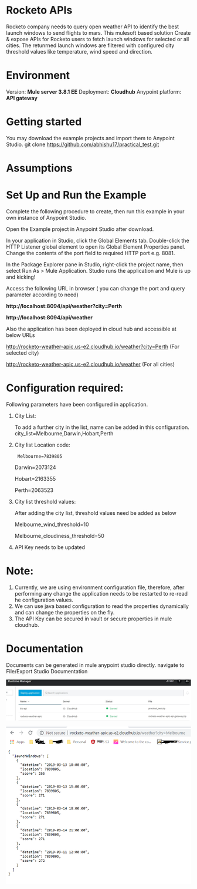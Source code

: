 # Rocketo APIs 
Rocketo company needs to query open weather API to identify the best launch windows to send flights to mars. 
This mulesoft based solution Create & expose APIs for Rocketo users to fetch launch windows for selected or all cities. The retunrned launch windows are filtered with configured city threshold values like 
temperature, wind speed and direction.

# Environment
Version: **Mule server 3.8.1 EE**
Deployment: **Cloudhub**
Anypoint platform: **API gateway** 

# Getting started
You may download the example projects and import them to Anypoint Studio.
git clone https://github.com/abhishu17/practical_test.git

# Assumptions


# Set Up and Run the Example
Complete the following procedure to create, then run this example in your own instance of Anypoint Studio. 

Open the Example project in Anypoint Studio after download.

In your application in Studio, click the Global Elements tab. Double-click the HTTP Listener global element to open its Global Element Properties panel. Change the contents of the port field to required HTTP port e.g. 8081.

In the Package Explorer pane in Studio, right-click the project name, then select Run As > Mule Application. Studio runs the application and Mule is up and kicking!

Access the following URL in browser ( you can change the port and query parameter according to need)

**http://localhost:8094/api/weather?city=Perth**

**http://localhost:8094/api/weather**

Also the application has been deployed in cloud hub and accessible at below URLs

http://rocketo-weather-apic.us-e2.cloudhub.io/weather?city=Perth (For selected city)

http://rocketo-weather-apic.us-e2.cloudhub.io/weather (For all cities)


# Configuration required:

Following parameters have been configured in application.
 
1. City List: 

   To add a further city in the list, name can be added in this configuration.
   city_list=Melbourne,Darwin,Hobart,Perth
   
2. City list Location code:

        Melbourne=7839805
	
	Darwin=2073124
	
	Hobart=2163355
	
	Perth=2063523  
    
3. City list threshold values:
    
    After adding the city list, threshold values need be added as below  	
	
	Melbourne_wind_threshold=10
	
	Melbourne_cloudiness_threshold=50
	

4. API Key needs to be updated 

# Note: 

1. Currently, we are using environment configuration file, therefore, after performing any change the application needs to be restarted to re-read he configuration values.
2. We can use java based configuration to read the properties dynamically
   and can change the properties on the fly.
3. The API Key can be secured in vault or secure properties in mule cloudhub. 


# Documentation
  Documents can be generated in mule anypoint studio directly.
  navigate to File/Export Studio Documentation
  
 ![alt text](https://github.com/abhishu17/practical_test/blob/master/images/RuntimeManager.jpg)
 
 ![alt text](https://github.com/abhishu17/practical_test/blob/master/images/preview.png)
  
 
